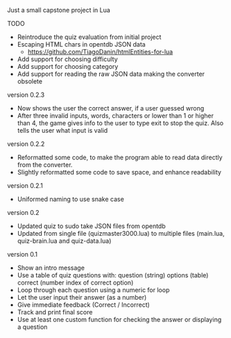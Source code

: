Just a small capstone project in Lua

TODO
- Reintroduce the quiz evaluation from initial project
- Escaping HTML chars in opentdb JSON data
    - https://github.com/TiagoDanin/htmlEntities-for-lua
- Add support for choosing difficulty
- Add support for choosing category
- Add support for reading the raw JSON data
    making the converter obsolete

version 0.2.3
- Now shows the user the correct answer, if a user guessed wrong
- After three invalid inputs, words, characters or
    lower than 1 or higher than 4, the game gives info to the user
    to type exit to stop the quiz. Also tells the user what input
    is valid

version 0.2.2
- Reformatted some code, to make the program able to read
    data directly from the converter.
- Slightly reformatted some code to save space, and
    enhance readability

version 0.2.1
- Uniformed naming to use snake case

version 0.2
- Updated quiz to sudo take JSON files from opentdb
- Updated from single file (quizmaster3000.lua) to multiple
    files (main.lua, quiz-brain.lua and quiz-data.lua)

version 0.1
- Show an intro message
- Use a table of quiz questions with:
    question (string)
    options (table)
    correct (number index of correct option)
- Loop through each question using a numeric for loop
- Let the user input their answer (as a number)
- Give immediate feedback (Correct / Incorrect)
- Track and print final score
- Use at least one custom function for checking the answer or displaying a question
